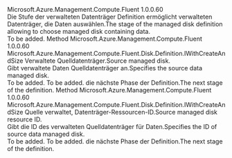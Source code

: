 <Type Name="IWithDataDiskFromDisk" FullName="Microsoft.Azure.Management.Compute.Fluent.Disk.Definition.IWithDataDiskFromDisk">
  <TypeSignature Language="C#" Value="public interface IWithDataDiskFromDisk" />
  <TypeSignature Language="ILAsm" Value=".class public interface auto ansi abstract IWithDataDiskFromDisk" />
  <TypeSignature Language="DocId" Value="T:Microsoft.Azure.Management.Compute.Fluent.Disk.Definition.IWithDataDiskFromDisk" />
  <TypeSignature Language="VB.NET" Value="Public Interface IWithDataDiskFromDisk" />
  <TypeSignature Language="F#" Value="type IWithDataDiskFromDisk = interface" />
  <AssemblyInfo>
    <AssemblyName>Microsoft.Azure.Management.Compute.Fluent</AssemblyName>
    <AssemblyVersion>1.0.0.60</AssemblyVersion>
  </AssemblyInfo>
  <Interfaces />
  <Docs>
    <summary>
            <span data-ttu-id="be8bf-101">Die Stufe der verwalteten Datenträger Definition ermöglicht verwalteten Datenträger, die Daten auswählen.</span><span class="sxs-lookup"><span data-stu-id="be8bf-101">The stage of the managed disk definition allowing to choose managed disk containing data.</span></span>
            </summary>
    <remarks>To be added.</remarks>
  </Docs>
  <Members>
    <Member MemberName="FromDisk">
      <MemberSignature Language="C#" Value="public Microsoft.Azure.Management.Compute.Fluent.Disk.Definition.IWithCreateAndSize FromDisk (Microsoft.Azure.Management.Compute.Fluent.IDisk managedDisk);" />
      <MemberSignature Language="ILAsm" Value=".method public hidebysig newslot virtual instance class Microsoft.Azure.Management.Compute.Fluent.Disk.Definition.IWithCreateAndSize FromDisk(class Microsoft.Azure.Management.Compute.Fluent.IDisk managedDisk) cil managed" />
      <MemberSignature Language="DocId" Value="M:Microsoft.Azure.Management.Compute.Fluent.Disk.Definition.IWithDataDiskFromDisk.FromDisk(Microsoft.Azure.Management.Compute.Fluent.IDisk)" />
      <MemberSignature Language="VB.NET" Value="Public Function FromDisk (managedDisk As IDisk) As IWithCreateAndSize" />
      <MemberSignature Language="F#" Value="abstract member FromDisk : Microsoft.Azure.Management.Compute.Fluent.IDisk -&gt; Microsoft.Azure.Management.Compute.Fluent.Disk.Definition.IWithCreateAndSize" Usage="iWithDataDiskFromDisk.FromDisk managedDisk" />
      <MemberType>Method</MemberType>
      <AssemblyInfo>
        <AssemblyName>Microsoft.Azure.Management.Compute.Fluent</AssemblyName>
        <AssemblyVersion>1.0.0.60</AssemblyVersion>
      </AssemblyInfo>
      <ReturnValue>
        <ReturnType>Microsoft.Azure.Management.Compute.Fluent.Disk.Definition.IWithCreateAndSize</ReturnType>
      </ReturnValue>
      <Parameters>
        <Parameter Name="managedDisk" Type="Microsoft.Azure.Management.Compute.Fluent.IDisk" />
      </Parameters>
      <Docs>
        <param name="managedDisk"><span data-ttu-id="be8bf-102">Verwaltete Quelldatenträger.</span><span class="sxs-lookup"><span data-stu-id="be8bf-102">Source managed disk.</span></span></param>
        <summary>
            <span data-ttu-id="be8bf-103">Gibt verwaltete Daten Quelldatenträger an.</span><span class="sxs-lookup"><span data-stu-id="be8bf-103">Specifies the source data managed disk.</span></span>
            </summary>
        <returns>To be added.</returns>
        <remarks>To be added.</remarks>
        <return><span data-ttu-id="be8bf-104">die nächste Phase der Definition.</span><span class="sxs-lookup"><span data-stu-id="be8bf-104">The next stage of the definition.</span></span></return>
      </Docs>
    </Member>
    <Member MemberName="FromDisk">
      <MemberSignature Language="C#" Value="public Microsoft.Azure.Management.Compute.Fluent.Disk.Definition.IWithCreateAndSize FromDisk (string managedDiskId);" />
      <MemberSignature Language="ILAsm" Value=".method public hidebysig newslot virtual instance class Microsoft.Azure.Management.Compute.Fluent.Disk.Definition.IWithCreateAndSize FromDisk(string managedDiskId) cil managed" />
      <MemberSignature Language="DocId" Value="M:Microsoft.Azure.Management.Compute.Fluent.Disk.Definition.IWithDataDiskFromDisk.FromDisk(System.String)" />
      <MemberSignature Language="VB.NET" Value="Public Function FromDisk (managedDiskId As String) As IWithCreateAndSize" />
      <MemberSignature Language="F#" Value="abstract member FromDisk : string -&gt; Microsoft.Azure.Management.Compute.Fluent.Disk.Definition.IWithCreateAndSize" Usage="iWithDataDiskFromDisk.FromDisk managedDiskId" />
      <MemberType>Method</MemberType>
      <AssemblyInfo>
        <AssemblyName>Microsoft.Azure.Management.Compute.Fluent</AssemblyName>
        <AssemblyVersion>1.0.0.60</AssemblyVersion>
      </AssemblyInfo>
      <ReturnValue>
        <ReturnType>Microsoft.Azure.Management.Compute.Fluent.Disk.Definition.IWithCreateAndSize</ReturnType>
      </ReturnValue>
      <Parameters>
        <Parameter Name="managedDiskId" Type="System.String" />
      </Parameters>
      <Docs>
        <param name="managedDiskId"><span data-ttu-id="be8bf-105">Quelle verwaltet, Datenträger-Ressourcen-ID.</span><span class="sxs-lookup"><span data-stu-id="be8bf-105">Source managed disk resource ID.</span></span></param>
        <summary>
            <span data-ttu-id="be8bf-106">Gibt die ID des verwalteten Quelldatenträger für Daten.</span><span class="sxs-lookup"><span data-stu-id="be8bf-106">Specifies the ID of source data managed disk.</span></span>
            </summary>
        <returns>To be added.</returns>
        <remarks>To be added.</remarks>
        <return><span data-ttu-id="be8bf-107">die nächste Phase der Definition.</span><span class="sxs-lookup"><span data-stu-id="be8bf-107">The next stage of the definition.</span></span></return>
      </Docs>
    </Member>
  </Members>
</Type>